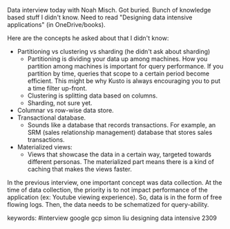Data interview today with Noah Misch. Got buried. Bunch of knowledge based stuff I didn't know. Need to read "Designing data intensive applications" (in OneDrive/books).

Here are the concepts he asked about that I didn't know:
- Partitioning vs clustering vs sharding (he didn't ask about sharding)
	- Partitioning is dividing your data up among machines. How you partition among machines is important for query performance. If you partition by time, queries that scope to a certain period become efficient. This might be why Kusto is always encouraging you to put a time filter up-front.
	- Clustering is splitting data based on columns.
	- Sharding, not sure yet.
- Columnar vs row-wise data store.
- Transactional database.
	- Sounds like a database that records transactions. For example, an SRM (sales relationship management) database that stores sales transactions.
- Materialized views:
	- Views that showcase the data in a certain way, targeted towards different personas. The materialized part means there is a kind of caching that makes the views faster.

In the previous interview, one important concept was data collection. At the time of data collection, the priority is to not impact performance of the application (ex: Youtube viewing experience). So, data is in the form of free flowing logs. Then, the data needs to be schematized for query-ability.

keywords: #interview google gcp simon liu designing data intensive 2309